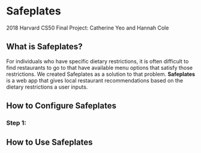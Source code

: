 # Safeplates
2018 Harvard CS50 Final Project: Catherine Yeo and Hannah Cole

## What is Safeplates?
For individuals who have specific dietary restrictions, it is often difficult to find restaurants to go to that have available menu options that satisfy those restrictions. We created Safeplates as a solution to that problem. **Safeplates** is a web app that gives local restaurant recommendations based on the dietary restrictions a user inputs.

## How to Configure Safeplates

### Step 1: 

## How to Use Safeplates



